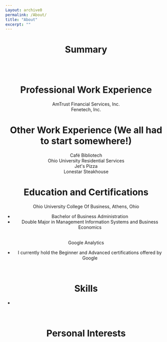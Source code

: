 ```yaml
---
Layout: archive0
permalink: /About/
title: "About"
excerpt: ""
---
```

<Center>
<h1> Summary </h1>
<BR>
<BR>
<h1> Professional Work Experience </h1>
AmTrust Financial Services, Inc.
<BR>
Fenetech, Inc.
<BR>
<h1> Other Work Experience (We all had to start somewhere!) </h1>
Café Bibliotech
<BR>
Ohio University Residential Services
<BR>
Jet's Pizza
<BR>
Lonestar Steakhouse
<BR>
<h1>Education and Certifications</h1>
Ohio University College Of Business, Athens, Ohio
<ul>
<li>Bachelor of Business Administration</li>
<li>Double Major in Management Information Systems and Business Economics</li>
</ul>
<BR>
Google Analytics
<ul>
<li>I currently hold the Beginner and Advanced certifications offered by Google</li>
</ul>
<BR>
<h1>Skills</h1>
<ul>
<li> </li>
</ul>

<BR>
<h1> Personal Interests </h1>
</Center>
